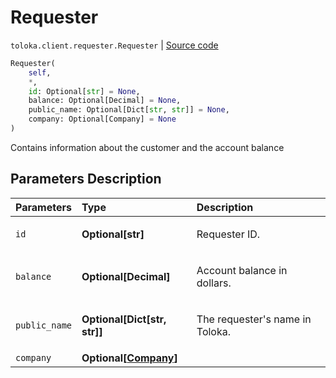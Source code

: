 # Requester
`toloka.client.requester.Requester` | [Source code](https://github.com/Toloka/toloka-kit/blob/v0.1.25/src/client/requester.py#L9)

```python
Requester(
    self,
    *,
    id: Optional[str] = None,
    balance: Optional[Decimal] = None,
    public_name: Optional[Dict[str, str]] = None,
    company: Optional[Company] = None
)
```

Contains information about the customer and the account balance

## Parameters Description

| Parameters | Type | Description |
| :----------| :----| :-----------|
`id`|**Optional\[str\]**|<p>Requester ID.</p>
`balance`|**Optional\[Decimal\]**|<p>Account balance in dollars.</p>
`public_name`|**Optional\[Dict\[str, str\]\]**|<p>The requester&#x27;s name in Toloka.</p>
`company`|**Optional\[[Company](toloka.client.requester.Requester.Company.md)\]**|<p></p>
